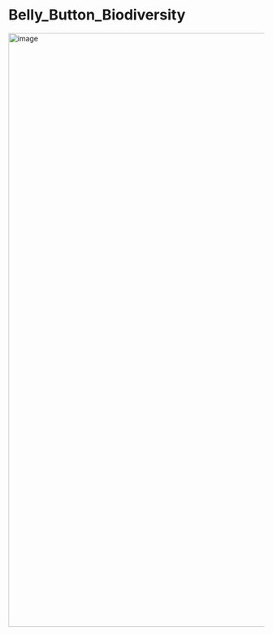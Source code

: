 # Belly_Button_Biodiversity

<img width="1170" alt="image" src="https://user-images.githubusercontent.com/102195085/178791411-2b651e4c-5420-4b5f-bcdd-1588e28260d2.png">
